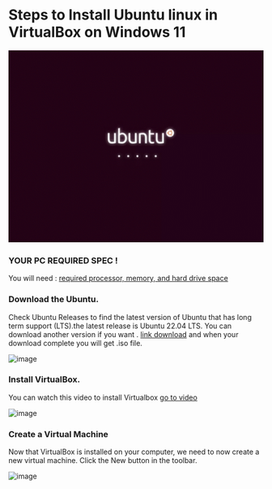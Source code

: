 # Steps to Install Ubuntu linux in VirtualBox on Windows 11

![ubuntuGif](images/Ubuntu_gif.gif)

### YOUR PC REQUIRED SPEC !
You will need : [required processor, memory, and hard drive space](https://www.virtualbox.org/wiki/End-user_documentation)

### Download the Ubuntu.
Check Ubuntu Releases to find the latest version of Ubuntu that has long term support (LTS).the latest release is Ubuntu 22.04 LTS. You can download another version if you want . [link download](https://ubuntu.com/download/desktop) and when your download complete you will get .iso file. 

![image](https://user-images.githubusercontent.com/100128996/182571580-d308b973-498b-46d9-a6cd-03b629ebef69.png)

### Install VirtualBox.
You can watch this video to install Virtualbox  [go to video](https://www.youtube.com/watch?v=b866-7Y_0KQ)
  
  ![image](https://user-images.githubusercontent.com/100128996/182576705-084aec64-ff56-4080-8c6f-596c7c00e450.png) 
  
### Create a Virtual Machine

Now that VirtualBox is installed on your computer, we need to now create a new virtual machine.
Click the New button in the toolbar.

![image](https://user-images.githubusercontent.com/100128996/182580219-5cea5e59-11fa-46d4-b549-bc5be926bf9c.png)



